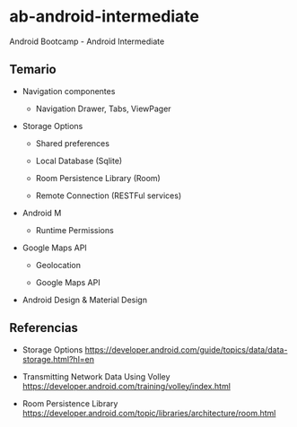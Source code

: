 # ab-android-intermediate
Android Bootcamp - Android Intermediate

## Temario

- Navigation componentes

  - Navigation Drawer, Tabs, ViewPager

- Storage Options

  - Shared preferences
  
  - Local Database (Sqlite)
  
  - Room Persistence Library (Room)
  
  - Remote Connection (RESTFul services)
   
- Android M 

  - Runtime Permissions

- Google Maps API

  - Geolocation
  
  - Google Maps API
  
- Android Design & Material Design


## Referencias

- Storage Options https://developer.android.com/guide/topics/data/data-storage.html?hl=en

- Transmitting Network Data Using Volley https://developer.android.com/training/volley/index.html

- Room Persistence Library https://developer.android.com/topic/libraries/architecture/room.html

